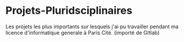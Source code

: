 # Projets-Pluridsciplinaires
Les projets les plus importants sur lesquels j'ai pu travailler pendant ma licence d'informatique generale à Paris Cité.
(importé de GItlab)
